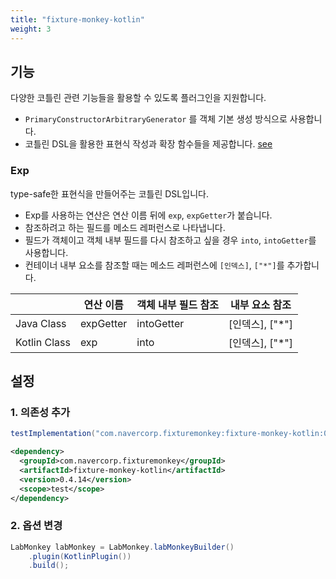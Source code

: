 ```yaml
---
title: "fixture-monkey-kotlin"
weight: 3
---
```


## 기능
다양한 코틀린 관련 기능들을 활용할 수 있도록 플러그인을 지원합니다.
- `PrimaryConstructorArbitraryGenerator` 를 객체 기본 생성 방식으로 사용합니다.
- 코틀린 DSL을 활용한 표현식 작성과 확장 함수들을 제공합니다. [see](https://github.com/naver/fixture-monkey/blob/main/fixture-monkey-kotlin/src/main/kotlin/com/navercorp/fixturemonkey/kotlin/FixtureMonkeyExtensions.kt)

### Exp
type-safe한 표현식을 만들어주는 코틀린 DSL입니다.

* Exp를 사용하는 연산은 연산 이름 뒤에 `exp`, `expGetter`가 붙습니다.
* 참조하려고 하는 필드를 메소드 레퍼런스로 나타냅니다.
* 필드가 객체이고 객체 내부 필드를 다시 참조하고 싶을 경우 `into`, `intoGetter`를 사용합니다.
* 컨테이너 내부 요소를 참조할 때는 메소드 레퍼런스에 `[인덱스]`, `["*"]`를 추가합니다.

|              | 연산 이름     | 객체 내부 필드 참조 | 내부 요소 참조     | 
|--------------|-----------|-------------|--------------|
| Java Class   | expGetter | intoGetter  | [인덱스], ["*"] |
| Kotlin Class | exp       | into        | [인덱스], ["*"] |




## 설정
### 1. 의존성 추가
```groovy
testImplementation("com.navercorp.fixturemonkey:fixture-monkey-kotlin:0.4.14")
```

```xml
<dependency>
  <groupId>com.navercorp.fixturemonkey</groupId>
  <artifactId>fixture-monkey-kotlin</artifactId>
  <version>0.4.14</version>
  <scope>test</scope>
</dependency>
```

### 2. 옵션 변경
```java
LabMonkey labMonkey = LabMonkey.labMonkeyBuilder()
    .plugin(KotlinPlugin())
    .build();
```
